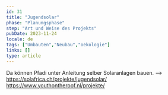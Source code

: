 ```yaml
---
id: 31
title: "Jugendsolar"
phase: "Planungsphase"
step: "Art und Weise des Projekts"
pubDate: 2023-11-24
locale: de
tags: ["Umbauten","Neubau","oekologie"]
links: []
type: article
---
```


Da können Pfadi unter Anleitung selber Solaranlagen bauen. --> <https://solafrica.ch/projekte/jugendsolar/> <https://www.youthontheroof.nl/projekte/>
